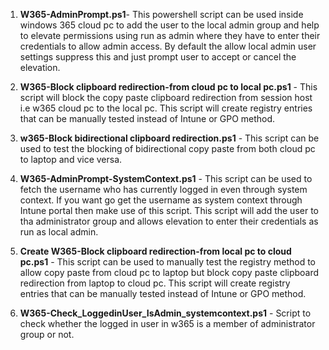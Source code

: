 1. **W365-AdminPrompt.ps1**- This powershell script can be used inside windows 365 cloud pc to add the user to the local admin group and help to elevate permissions using run as admin where they have to enter their credentials to allow admin access. By default the allow local admin user settings suppress this and just prompt user to accept or cancel the elevation.

2. **W365-Block clipboard redirection-from cloud pc to local pc.ps1** - This script will block the copy paste clipboard redirection from session host i.e w365 cloud pc to the local pc. This script will create registry entries that can be manually tested instead of Intune or GPO method. 

3. **w365-Block bidirectional clipboard redirection.ps1** - This script can be used to test the blocking of bidirectional copy paste from both cloud pc to laptop and vice versa.

4. **W365-AdminPrompt-SystemContext.ps1** - This script can be used to fetch the username who has currently logged in even through system context. If you want go get the username as system context through Intune portal then make use of this script. This script will add the user to tha administrator group and allows elevation to enter their credentials as run as local admin. 

5. **Create W365-Block clipboard redirection-from local pc to cloud pc.ps1** - This script can be used to manually test the registry method to allow copy paste from cloud pc to laptop but block copy paste clipboard redirection from laptop to cloud pc. This script will create registry entries that can be manually tested instead of Intune or GPO method.

6. **W365-Check_LoggedinUser_IsAdmin_systemcontext.ps1** - Script to check whether the logged in user in w365 is a member of administrator group or not. 
